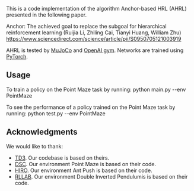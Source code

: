 This is a code implementation of the algorithm Anchor-based HRL (AHRL) presented in the following paper. 

Anchor: The achieved goal to replace the subgoal for hierarchical reinforcement learning 
(Ruijia Li, Zhiling Cai, Tianyi Huang, William Zhu)
https://www.sciencedirect.com/science/article/pii/S0950705121003919

AHRL is tested by [MuJoCo](http://www.mujoco.org/) and [OpenAI gym](https://github.com/openai/gym). Networks are trained using [PyTorch](https://github.com/pytorch/pytorch). 

## Usage
To train a policy on the Point Maze task by running:
python main.py --env PointMaze

To see the performance of a policy trained on the Point Maze task by running:
python test.py --env PointMaze

## Acknowledgments
We would like to thank:
* [TD3](https://github.com/sfujim/TD3). Our codebase is based on theirs.
* [DSC](https://github.com/deep-skill-chaining/deep-skill-chaining). Our environment Point Maze is based on their code.
* [HIRO](https://github.com/tensorflow/models/tree/master/research/efficient-hrl). Our environment Ant Push is based on their code.
* [RLLAB](https://github.com/rllab/rllab). Our environment Double Inverted Pendulumis is based on their code.




